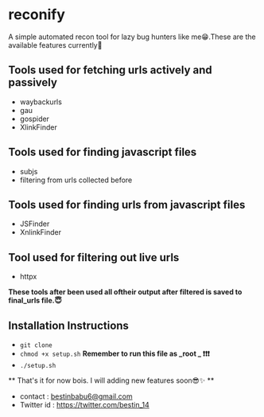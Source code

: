 # reconify

A simple automated recon tool for lazy bug hunters like me😁.These are the available features currently👀

## Tools used for fetching urls actively and passively

* waybackurls
* gau
* gospider 
* XlinkFinder

## Tools used for finding javascript files

* subjs
* filtering from urls collected before

## Tools used for finding urls from javascript files

* JSFinder
* XnlinkFinder

## Tool used for filtering out live urls

* httpx

**These tools after been used all oftheir output after filtered is saved to final_urls file.😇**

## **Installation Instructions**

* `git clone `
* `chmod +x setup.sh`  **Remember to run this file as _root _ ❗❗❗**
* `./setup.sh`

** That's it for now bois. I will adding new features soon😎✨ **

* contact : bestinbabu6@gmail.com
* Twitter id : https://twitter.com/bestin_14

